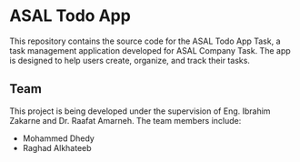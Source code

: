 # ASAL Todo App
This repository contains the source code for the ASAL Todo App Task,
a task management application developed for ASAL Company Task. The app is designed to help users create, organize, and track their tasks. 
## **Team**
This project is being developed under the supervision of Eng. Ibrahim Zakarne and Dr. Raafat Amarneh. The team members include:
* Mohammed Dhedy
* Raghad Alkhateeb
